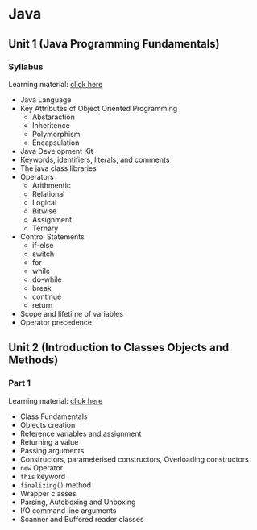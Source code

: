 # Java
## Unit 1 (Java Programming Fundamentals)
### Syllabus
Learning material: [click here](unit1/README.md)
- Java Language
- Key Attributes of Object Oriented Programming
    - Abstaraction
    - Inheritence
    - Polymorphism
    - Encapsulation
- Java Development Kit
- Keywords, identifiers, literals, and comments
- The java class libraries
- Operators 
    - Arithmentic 
    - Relational 
    - Logical 
    - Bitwise 
    - Assignment 
    - Ternary
- Control Statements
    - if-else
    - switch
    - for
    - while
    - do-while
    - break
    - continue
    - return
- Scope and lifetime of variables
- Operator precedence
## Unit 2 (Introduction to Classes Objects and Methods)
### Part 1
Learning material: [click here](unit2/README1.md)
- Class Fundamentals
- Objects creation
- Reference variables and assignment
- Returning a value
- Passing arguments
- Constructors, parameterised constructors, Overloading constructors
- `new` Operator.
- `this` keyword
- `finalizing()` method
- Wrapper classes
- Parsing, Autoboxing and Unboxing
- I/O command line arguments
- Scanner and Buffered reader classes